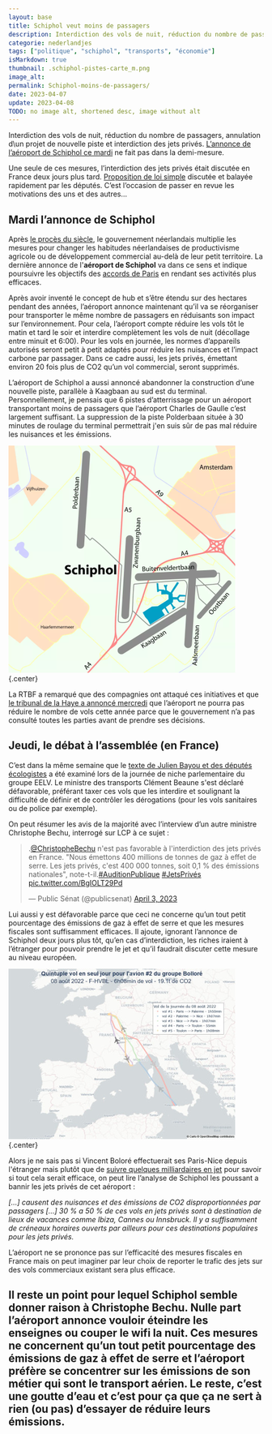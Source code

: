 ```yaml
---
layout: base
title: Schiphol veut moins de passagers
description: Interdiction des vols de nuit, réduction du nombre de passagers, annulation d\un projet de nouvelle piste et interdiction des jets privés. L’annonce de l’
categorie: nederlandjes
tags: ["politique", "schiphol", "transports", "économie"]
isMarkdown: true
thumbnail: .schiphol-pistes-carte_m.png
image_alt: 
permalink: Schiphol-moins-de-passagers/
date: 2023-04-07
update: 2023-04-08
TODO: no image alt, shortened desc, image without alt
---
```


Interdiction des vols de nuit, réduction du nombre de passagers, annulation d\un projet de nouvelle piste et interdiction des jets privés. [L’annonce de l’aéroport de Schiphol ce mardi](https://news.schiphol.com/schiphol-to-be-quieter-cleaner-and-better-night-closure-ban-on-private-jets-and-people-first/) ne fait pas dans la demi-mesure. 

Une seule de ces mesures, l’interdiction des jets privés était discutée en France deux jours plus tard. [Proposition de loi simple](https://www.assemblee-nationale.fr/dyn/16/dossiers/interdire_jets_prives) discutée et balayée rapidement par les députés. C’est l’occasion de passer en revue les motivations des uns et des autres…

## Mardi l’annonce de Schiphol

Après [le procès du siècle](/le-gouvernement-doit-proteger-les-gens), le gouvernement néerlandais multiplie les mesures pour changer les habitudes néerlandaises de productivisme agricole ou de développement commercial au-delà de leur petit territoire. La dernière annonce de l'**aéroport de Schiphol** va dans ce sens et indique poursuivre les objectifs des [accords de Paris](/affaire-du-siecle-copie) en rendant ses activités plus efficaces.

Après avoir inventé le concept de hub et s’être étendu sur des hectares pendant des années, l’aéroport annonce maintenant qu’il va se réorganiser pour transporter le même nombre de passagers en réduisants son impact sur l’environnement. Pour cela, l’aéroport compte réduire les vols tôt le matin et tard le soir et interdire complètement les vols de nuit (décollage entre minuit et 6:00). Pour les vols en journée, les normes d’appareils autorisés seront petit à petit adaptés pour réduire les nuisances et l’impact carbone par passager. Dans ce cadre aussi, les jets privés, émettant environ 20 fois plus de CO2 qu’un vol commercial, seront supprimés.

L’aéroport de Schiphol a aussi annoncé abandonner la construction d’une nouvelle piste, parallèle à Kaagbaan au sud est du terminal. Personnellement, je pensais que 6 pistes d’atterrissage pour un aéroport transportant moins de passagers que l’aéroport Charles de Gaulle c’est largement suffisant. La suppression de la piste Polderbaan située à 30 minutes de roulage du terminal permettrait j'en suis sûr de pas mal réduire les nuisances et les émissions.

![](.schiphol-pistes-carte_m.png){.center}

La RTBF a remarqué que des compagnies ont attaqué ces initiatives et que [le tribunal de la Haye a annoncé mercredi](https://www.rtbf.be/article/la-justice-n-autorise-pas-la-haye-a-reduire-le-nombre-de-vols-a-schiphol-des-cette-annee-11178835) que l’aéroport ne pourra pas réduire le nombre de vols cette année parce que le gouvernement n’a pas consulté toutes les parties avant de prendre ses décisions.


## Jeudi, le débat à l’assemblée (en France)

C’est dans la même semaine que le [texte de Julien Bayou et des députés écologistes](https://www.assemblee-nationale.fr/dyn/16/textes/l16b0885_proposition-loi) a été examiné lors de la journée de niche parlementaire du groupe EELV. Le ministre des transports Clément Beaune s'est déclaré défavorable, préférant taxer ces vols que les interdire et soulignant la difficulté de définir et de contrôler les dérogations (pour les vols sanitaires ou de police par exemple).

On peut résumer les avis de la majorité avec l’interview d’un autre ministre Christophe Bechu, interrogé sur LCP à ce sujet :
<blockquote class="twitter-tweet"><p lang="fr" dir="ltr">.<a href="https://twitter.com/ChristopheBechu?ref_src=twsrc%5Etfw">@ChristopheBechu</a> n&#39;est pas favorable à l&#39;interdiction des jets privés en France. &quot;Nous émettons 400 millions de tonnes de gaz à effet de serre. Les jets privés, c&#39;est 400 000 tonnes, soit 0,1 % des émissions nationales&quot;, note-t-il.<a href="https://twitter.com/hashtag/AuditionPublique?src=hash&amp;ref_src=twsrc%5Etfw">#AuditionPublique</a> <a href="https://twitter.com/hashtag/JetsPriv%C3%A9s?src=hash&amp;ref_src=twsrc%5Etfw">#JetsPrivés</a> <a href="https://t.co/BgIOLT29Pd">pic.twitter.com/BgIOLT29Pd</a></p>&mdash; Public Sénat (@publicsenat) <a href="https://twitter.com/publicsenat/status/1642953268052598798?ref_src=twsrc%5Etfw">April 3, 2023</a></blockquote> <script async src="https://platform.twitter.com/widgets.js" charset="utf-8"></script> 

Lui aussi y est défavorable parce que ceci ne concerne qu’un tout petit pourcentage des émissions de gaz à effet de serre et que les mesures fiscales sont suffisamment efficaces. Il ajoute, ignorant l’annonce de Schiphol deux jours plus tôt, qu’en cas d’interdiction, les riches iraient à l’étranger pour pouvoir prendre le jet et qu’il faudrait discuter cette mesure au niveau européen. 

![](.vol-de-Bolore__m.jpg){.center}

Alors je ne sais pas si Vincent Boloré effectuerait ses Paris-Nice depuis l'étranger mais plutôt que de [suivre quelques milliardaires en jet](https://twitter.com/i_fly_bernard) pour savoir si tout cela serait efficace, on peut lire l’analyse de Schiphol les poussant a bannir les jets privés de cet aéroport :

*[…] causent des nuisances et des émissions de CO2 disproportionnées par passagers […] 30 % a 50 % de ces vols en jets privés sont à destination de lieux de vacances comme Ibiza, Cannes ou Innsbruck. Il y a suffisamment de créneaux horaires ouverts par ailleurs pour ces destinations populaires pour les jets privés.*

L’aéroport ne se prononce pas sur l’efficacité des mesures fiscales en France mais on peut imaginer par leur choix de reporter le trafic des jets sur des vols commerciaux existant sera plus efficace.

Il reste un point pour lequel Schiphol semble donner raison à Christophe Bechu. Nulle part l’aéroport annonce vouloir éteindre les enseignes ou couper le wifi la nuit. Ces mesures ne concernent qu’un tout petit pourcentage des émissions de gaz à effet de serre et l’aéroport préfère se concentrer sur les émissions de son métier qui sont le transport aérien. Le reste, c’est une goutte d’eau et c’est pour ça que ça ne sert à rien (ou pas) d’essayer de réduire leurs émissions.
---